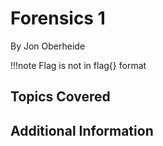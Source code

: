 # Forensics 1
By Jon Oberheide

!!!note
    Flag is not in flag{} format

## Topics Covered

## Additional Information

